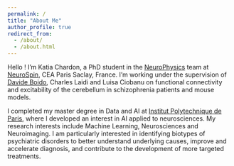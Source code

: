 ```yaml
---
permalink: /
title: "About Me"
author_profile: true
redirect_from: 
  - /about/
  - /about.html
---
```


Hello ! I’m Katia Chardon, a PhD student in the [NeuroPhysics](https://ciel.neurospin.fr/teams/ciel-neurophysics.html) team at [NeuroSpin](https://joliot.cea.fr/drf/joliot/Pages/Entites_de_recherche/NeuroSpin.aspx), CEA Paris Saclay, France. I’m working under the supervision of [Davide Boido](https://davideboido.github.io/), Charles Laidi and Luisa Ciobanu on functional connectivity and excitability of the cerebellum in schizophrenia patients and mouse models.

I completed my master degree in Data and AI at [Institut Polytechnique de Paris](https://www.ip-paris.fr/), where I developed an interest in AI applied to neurosciences. My research interests include Machine Learning, Neurosciences and Neuroimaging. I am particularly interested in identifying biotypes of psychiatric disorders to better understand underlying causes, improve and accelerate diagnosis, and contribute to the development of more targeted treatments.